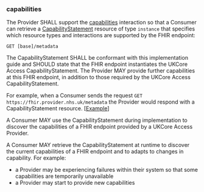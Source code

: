 ### capabilities
The Provider SHALL support the [capabilities](https://hl7.org/fhir/R4/http.html#capabilities) interaction so that
a Consumer can retrieve a [CapabilityStatement](https://hl7.org/fhir/R4/capabilitystatement.html) resource of type
`instance` that specifies which resource types and interactions are supported by the FHIR endpoint:
```
GET [base]/metadata
```
The CapabilityStatement SHALL be conformant with this implementation guide and SHOULD state that the FHIR endpoint instantiates the UKCore Access CapabilityStatement.
The Provider MAY provide further capabilities at this FHIR endpoint, in addition to those required by the UKCore Access CapabilityStatement.


For example, when a Consumer sends the request `GET https://fhir.provider.nhs.uk/metadata`
the Provider would respond with a CapabilityStatement resource. [[Example](CapabilityStatement-UKCoreAccessProvider-instance.html)]

A Consumer MAY use the CapabilityStatement during implementation to discover the capabilities of a FHIR endpoint provided by a UKCore Access Provider.

A Consumer MAY retrieve the CapabilityStatement at runtime to discover the current capabilities of a FHIR endpoint and 
to adapts to changes in capability. For example:
- a Provider may be experiencing failures within their system so that some capabilities are temporarily unavailable 
- a Provider may start to provide new capabilities

